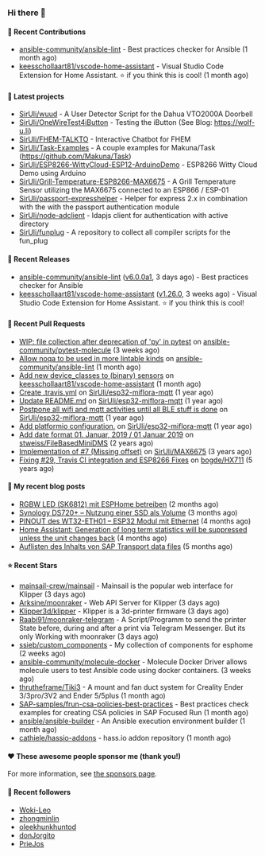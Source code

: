 ### Hi there 👋

#### 👷 Recent Contributions

- [ansible-community/ansible-lint](https://github.com/ansible-community/ansible-lint) - Best practices checker for Ansible (1 month ago)
- [keesschollaart81/vscode-home-assistant](https://github.com/keesschollaart81/vscode-home-assistant) - Visual Studio Code Extension for Home Assistant. ⭐ if you think this is cool! (1 month ago)

#### 🌱 Latest projects

- [SirUli/wuud](https://github.com/SirUli/wuud) - A User Detector Script for the Dahua VTO2000A Doorbell
- [SirUli/OneWireTest4iButton](https://github.com/SirUli/OneWireTest4iButton) - Testing the iButton (See Blog: https://wolf-u.li)
- [SirUli/FHEM-TALKTO](https://github.com/SirUli/FHEM-TALKTO) - Interactive Chatbot for FHEM
- [SirUli/Task-Examples](https://github.com/SirUli/Task-Examples) - A couple examples for Makuna/Task (https://github.com/Makuna/Task)
- [SirUli/ESP8266-WittyCloud-ESP12-ArduinoDemo](https://github.com/SirUli/ESP8266-WittyCloud-ESP12-ArduinoDemo) - ESP8266 Witty Cloud Demo using Arduino
- [SirUli/Grill-Temperature-ESP8266-MAX6675](https://github.com/SirUli/Grill-Temperature-ESP8266-MAX6675) - A Grill Temperature Sensor utilizing the MAX6675 connected to an ESP866 / ESP-01
- [SirUli/passport-expresshelper](https://github.com/SirUli/passport-expresshelper) - Helper for express 2.x in combination with the with the passport authentication module
- [SirUli/node-adclient](https://github.com/SirUli/node-adclient) - ldapjs client for authentication with active directory
- [SirUli/funplug](https://github.com/SirUli/funplug) - A repository to collect all compiler scripts for the fun_plug

#### 🔭 Recent Releases

- [ansible-community/ansible-lint](https://github.com/ansible-community/ansible-lint) ([v6.0.0a1](https://github.com/ansible-community/ansible-lint/releases/tag/v6.0.0a1), 3 days ago) - Best practices checker for Ansible
- [keesschollaart81/vscode-home-assistant](https://github.com/keesschollaart81/vscode-home-assistant) ([v1.26.0](https://github.com/keesschollaart81/vscode-home-assistant/releases/tag/v1.26.0), 3 weeks ago) - Visual Studio Code Extension for Home Assistant. ⭐ if you think this is cool!

#### 🔨 Recent Pull Requests

- [WIP: file collection after deprecation of &#39;py&#39; in pytest](https://github.com/ansible-community/pytest-molecule/pull/114) on [ansible-community/pytest-molecule](https://github.com/ansible-community/pytest-molecule) (3 weeks ago)
- [Allow noqa to be used in more lintable kinds](https://github.com/ansible-community/ansible-lint/pull/1819) on [ansible-community/ansible-lint](https://github.com/ansible-community/ansible-lint) (1 month ago)
- [Add new device_classes to (binary) sensors](https://github.com/keesschollaart81/vscode-home-assistant/pull/1861) on [keesschollaart81/vscode-home-assistant](https://github.com/keesschollaart81/vscode-home-assistant) (1 month ago)
- [Create .travis.yml](https://github.com/SirUli/esp32-miflora-mqtt/pull/4) on [SirUli/esp32-miflora-mqtt](https://github.com/SirUli/esp32-miflora-mqtt) (1 year ago)
- [Update README.md](https://github.com/SirUli/esp32-miflora-mqtt/pull/3) on [SirUli/esp32-miflora-mqtt](https://github.com/SirUli/esp32-miflora-mqtt) (1 year ago)
- [Postpone all wifi and mqtt activities until all BLE stuff is done](https://github.com/SirUli/esp32-miflora-mqtt/pull/2) on [SirUli/esp32-miflora-mqtt](https://github.com/SirUli/esp32-miflora-mqtt) (1 year ago)
- [Add platformio configuration.](https://github.com/SirUli/esp32-miflora-mqtt/pull/1) on [SirUli/esp32-miflora-mqtt](https://github.com/SirUli/esp32-miflora-mqtt) (1 year ago)
- [Add date format 01. Januar, 2019 / 01 Januar 2019](https://github.com/stweiss/FileBasedMiniDMS/pull/12) on [stweiss/FileBasedMiniDMS](https://github.com/stweiss/FileBasedMiniDMS) (2 years ago)
- [Implementation of #7 (Missing offset)](https://github.com/SirUli/MAX6675/pull/8) on [SirUli/MAX6675](https://github.com/SirUli/MAX6675) (3 years ago)
- [Fixing #29, Travis CI integration and ESP8266 Fixes](https://github.com/bogde/HX711/pull/40) on [bogde/HX711](https://github.com/bogde/HX711) (5 years ago)

#### 📜 My recent blog posts

- [RGBW LED (SK6812) mit ESPHome betreiben](https://wolf-u.li/6195/rgbw-led-sk6812-mit-esphome-betreiben/) (2 months ago)
- [Synology DS720&#43; – Nutzung einer SSD als Volume](https://wolf-u.li/6184/synology-ds720-nutzung-einer-ssd-als-volume/) (3 months ago)
- [PINOUT des WT32-ETH01 – ESP32 Modul mit Ethernet](https://wolf-u.li/6181/pinout-des-wt32-eth01-esp32-modul-mit-ethernet/) (4 months ago)
- [Home Assistant: Generation of long term statistics will be suppressed unless the unit changes back](https://wolf-u.li/6178/home-assistant-generation-of-long-term-statistics-will-be-suppressed-unless-the-unit-changes-back/) (4 months ago)
- [Auflisten des Inhalts von SAP Transport data files](https://wolf-u.li/6176/auflisten-des-inhalts-von-sap-transport-data-files/) (5 months ago)

#### ⭐ Recent Stars

- [mainsail-crew/mainsail](https://github.com/mainsail-crew/mainsail) - Mainsail is the popular web interface for Klipper (3 days ago)
- [Arksine/moonraker](https://github.com/Arksine/moonraker) - Web API Server for Klipper (3 days ago)
- [Klipper3d/klipper](https://github.com/Klipper3d/klipper) - Klipper is a 3d-printer firmware (3 days ago)
- [Raabi91/moonraker-telegram](https://github.com/Raabi91/moonraker-telegram) - A Script/Programm to send the printer State before, during and after a print via Telegram Messenger. But its only Working with moonraker (3 days ago)
- [ssieb/custom_components](https://github.com/ssieb/custom_components) - My collection of components for esphome (2 weeks ago)
- [ansible-community/molecule-docker](https://github.com/ansible-community/molecule-docker) - Molecule Docker Driver allows molecule users to test Ansible code using docker containers. (3 weeks ago)
- [thrutheframe/Tiki3](https://github.com/thrutheframe/Tiki3) - A mount and fan duct system for Creality Ender 3/3pro/3V2 and Ender 5/5plus (1 month ago)
- [SAP-samples/frun-csa-policies-best-practices](https://github.com/SAP-samples/frun-csa-policies-best-practices) - Best practices check examples for creating CSA policies in SAP Focused Run (1 month ago)
- [ansible/ansible-builder](https://github.com/ansible/ansible-builder) - An Ansible execution environment builder (1 month ago)
- [cathiele/hassio-addons](https://github.com/cathiele/hassio-addons) - hass.io addon repository (1 month ago)

#### ❤️ These awesome people sponsor me (thank you!)


For more information, see [the sponsors page](https://github.com/sponsors/SirUli/).

#### 👯 Recent followers

- [Woki-Leo](https://github.com/Woki-Leo)
- [zhongminlin](https://github.com/zhongminlin)
- [oleekhunkhuntod](https://github.com/oleekhunkhuntod)
- [donJorgito](https://github.com/donJorgito)
- [PrieJos](https://github.com/PrieJos)